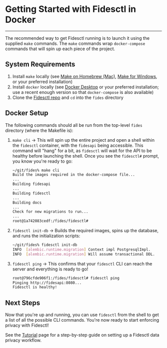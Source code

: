 # Getting Started with Fidesctl in Docker

---

The recommended way to get Fidesctl running is to launch it using the supplied `make` commands. The `make` commands wrap `docker-compose` commands that will spin up each piece of the project.

## System Requirements

1. Install `make` locally (see [Make on Homebrew (Mac)](https://formulae.brew.sh/formula/make), [Make for Windows](http://gnuwin32.sourceforge.net/packages/make.htm), or your preferred installation)
1. Install `docker` locally (see [Docker Desktop](https://www.docker.com/products/docker-desktop) or your preferred installation; use a recent enough version so that `docker-compose` is also available)
1. Clone the [Fidesctl repo](https://github.com/ethyca/fides) and `cd` into the `fides` directory

## Docker Setup

The following commands should all be run from the top-level `fides` directory (where the Makefile is):

1. `make cli` -> This will spin up the entire project and open a shell within the `fidesctl` container, with the `fidesapi` being accessible. This command will "hang" for a bit, as `fidesctl` will wait for the API to be healthy before launching the shell. Once you see the `fidesctl#` prompt, you know you're ready to go:

    ```bash
    ~/git/fides% make cli
    Build the images required in the docker-compose file...
    ...
    Building fidesapi
    ...
    Building fidesctl
    ...
    Building docs
    ...
    Check for new migrations to run...
    ...
    root@1a742083cedf:/fides/fidesctl#
    ```

2. `fidesctl init-db` -> Builds the required images, spins up the database, and runs the initialization scripts:

    ```bash
    ~/git/fides% fidesctl init-db
    INFO  [alembic.runtime.migration] Context impl PostgresqlImpl.
    INFO  [alembic.runtime.migration] Will assume transactional DDL.
    ```


3. `fidesctl ping` -> This confirms that your `fidesctl` CLI can reach the server and everything is ready to go!

    ```bash
    root@796cfde906f1:/fides/fidesctl# fidesctl ping
    Pinging http://fidesapi:8080...
    Fidesctl is healthy!
    ```

## Next Steps

Now that you're up and running, you can use `fidesctl` from the shell to get a list of all the possible CLI commands. You're now ready to start enforcing privacy with Fidesctl!

See the [Tutorial](../tutorial/tutorial.md) page for a step-by-step guide on setting up a Fidesctl data privacy workflow.

